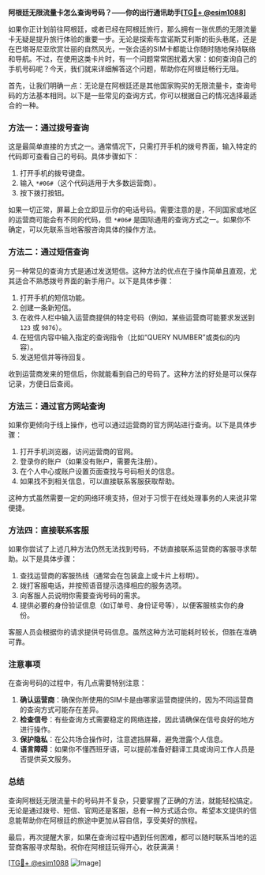 **阿根廷无限流量卡怎么查询号码？——你的出行通讯助手[[TG💪+ @esim1088](https://t.me/s/esim1088)]**

如果你正计划前往阿根廷，或者已经在阿根廷旅行，那么拥有一张优质的无限流量卡无疑是提升旅行体验的重要一步。无论是探索布宜诺斯艾利斯的街头巷尾，还是在巴塔哥尼亚欣赏壮丽的自然风光，一张合适的SIM卡都能让你随时随地保持联络和导航。不过，在使用这类卡片时，有一个问题常常困扰着大家：如何查询自己的手机号码呢？今天，我们就来详细解答这个问题，帮助你在阿根廷畅行无阻。

首先，让我们明确一点：无论是在阿根廷还是其他国家购买的无限流量卡，查询号码的方法基本相同。以下是一些常见的查询方式，你可以根据自己的情况选择最适合的一种。

### 方法一：通过拨号查询

这是最简单直接的方式之一。通常情况下，只需打开手机的拨号界面，输入特定的代码即可查看自己的号码。具体步骤如下：

1. 打开手机的拨号键盘。
2. 输入 `*#06#`（这个代码适用于大多数运营商）。
3. 按下拨打按钮。

如果一切正常，屏幕上会立即显示你的电话号码。需要注意的是，不同国家或地区的运营商可能会有不同的代码，但 `*#06#` 是国际通用的查询方式之一。如果你不确定，可以先联系当地客服咨询具体的操作方法。

### 方法二：通过短信查询

另一种常见的查询方式是通过发送短信。这种方法的优点在于操作简单且直观，尤其适合不熟悉拨号界面的新手用户。以下是具体步骤：

1. 打开手机的短信功能。
2. 创建一条新短信。
3. 在收件人栏中输入运营商提供的特定号码（例如，某些运营商可能要求发送到 `123` 或 `9876`）。
4. 在短信内容中输入指定的查询指令（比如“QUERY NUMBER”或类似的内容）。
5. 发送短信并等待回复。

收到运营商发来的短信后，你就能看到自己的号码了。这种方法的好处是可以保存记录，方便日后查阅。

### 方法三：通过官方网站查询

如果你更倾向于线上操作，也可以通过运营商的官方网站进行查询。以下是具体步骤：

1. 打开手机浏览器，访问运营商的官网。
2. 登录你的账户（如果没有账户，需要先注册）。
3. 在个人中心或账户设置页面查找与号码相关的信息。
4. 如果找不到相关信息，可以直接联系客服获取帮助。

这种方式虽然需要一定的网络环境支持，但对于习惯于在线处理事务的人来说非常便捷。

### 方法四：直接联系客服

如果你尝试了上述几种方法仍然无法找到号码，不妨直接联系运营商的客服寻求帮助。以下是具体步骤：

1. 查找运营商的客服热线（通常会在包装盒上或卡片上标明）。
2. 拨打客服电话，并按照语音提示选择相应的服务选项。
3. 向客服人员说明你需要查询号码的需求。
4. 提供必要的身份验证信息（如订单号、身份证号等），以便客服核实你的身份。

客服人员会根据你的请求提供号码信息。虽然这种方法可能耗时较长，但胜在准确可靠。

### 注意事项

在查询号码的过程中，有几点需要特别注意：

1. **确认运营商**：确保你所使用的SIM卡是由哪家运营商提供的，因为不同运营商的查询方式可能存在差异。
2. **检查信号**：有些查询方式需要稳定的网络连接，因此请确保在信号良好的地方进行操作。
3. **保护隐私**：在公共场合操作时，注意遮挡屏幕，避免泄露个人信息。
4. **语言障碍**：如果你不懂西班牙语，可以提前准备好翻译工具或询问工作人员是否提供英文服务。

### 总结

查询阿根廷无限流量卡的号码并不复杂，只要掌握了正确的方法，就能轻松搞定。无论是通过拨号、短信、官网还是客服，总有一种方式适合你。希望本文提供的信息能帮助你在阿根廷的旅途中更加从容自信，享受美好的旅程。

最后，再次提醒大家，如果在查询过程中遇到任何困难，都可以随时联系当地的运营商客服寻求帮助。祝你在阿根廷玩得开心，收获满满！

[[TG💪+ @esim1088](https://t.me/s/esim1088) ![Image](https://i.postimg.cc/4NQfJmqS/Snipaste-2025-05-13-00-14-12.png)]